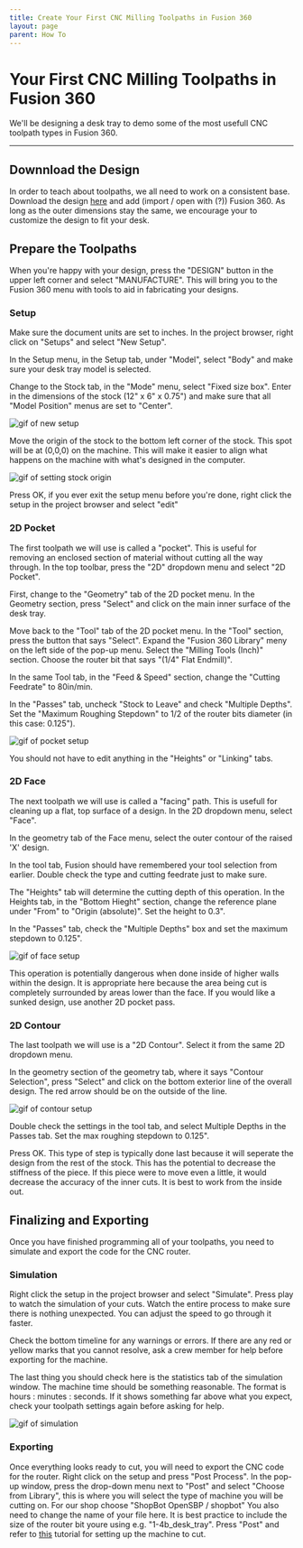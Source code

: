 ```yaml
---
title: Create Your First CNC Milling Toolpaths in Fusion 360
layout: page
parent: How To
---
```


# Your First CNC Milling Toolpaths in Fusion 360

We'll be designing a desk tray to demo some of the most usefull CNC toolpath types in Fusion 360.

---

## Downnload the Design

In order to teach about toolpaths, we all need to work on a consistent base. Download the design <a href="/assets/how_to/cnc_tutorial_tray/GIX_Desk_Tray.f3d" download>here</a> and add (import / open with (?)) Fusion 360. As long as the outer dimensions stay the same, we encourage your to customize the design to fit your desk.

## Prepare the Toolpaths

When you're happy with your design, press the "DESIGN" button in the upper left corner and select "MANUFACTURE". This will bring you to the Fusion 360 menu with tools to aid in fabricating your designs.

### Setup

Make sure the document units are set to inches.
In the project browser, right click on "Setups" and select "New Setup".

In the Setup menu, in the Setup tab, under "Model", select "Body" and make sure your desk tray model is selected.

Change to the Stock tab, in the "Mode" menu, select "Fixed size box". Enter in the dimensions of the stock (12" x 6" x 0.75") and make sure that all "Model Position" menus are set to "Center".

![gif of new setup]("/assets/images/cnc_toolpaths/1-setup.gif")

Move the origin of the stock to the bottom left corner of the stock. This spot will be at (0,0,0) on the machine. This will make it easier to align what happens on the machine with what's designed in the computer.

![gif of setting stock origin]("/assets/images/cnc_toolpaths/2-stock-origin.gif")

Press OK, if you ever exit the setup menu before you're done, right click the setup in the project browser and select "edit"

### 2D Pocket

The first toolpath we will use is called a "pocket". This is useful for removing an enclosed section of material without cutting all the way through. In the top toolbar, press the "2D" dropdown menu and select "2D Pocket".

First, change to the "Geometry" tab of the 2D pocket menu. In the Geometry section, press "Select" and click on the main inner surface of the desk tray.

Move back to the "Tool" tab of the 2D pocket menu. In the "Tool" section, press the button that says "Select". Expand the "Fusion 360 Library" meny on the left side of the pop-up menu. Select the "Milling Tools (Inch)" section. Choose the router bit that says "(1/4" Flat Endmill)".

In the same Tool tab, in the "Feed & Speed" section, change the "Cutting Feedrate" to 80in/min.

In the "Passes" tab, uncheck "Stock to Leave" and check "Multiple Depths". Set the "Maximum Roughing Stepdown" to 1/2 of the router bits diameter (in this case: 0.125").

![gif of pocket setup]("/assets/images/cnc_toolpaths/3-pocket.gif")

You should not have to edit anything in the "Heights" or "Linking" tabs.

### 2D Face

The next toolpath we will use is called a "facing" path. This is usefull for cleaning up a flat, top surface of a design. In the 2D dropdown menu, select "Face".

In the geometry tab of the Face menu, select the outer contour of the raised 'X' design. 

In the tool tab, Fusion should have remembered your tool selection from earlier. Double check the type and cutting feedrate just to make sure. 

The "Heights" tab will determine the cutting depth of this operation. In the Heights tab, in the "Bottom Hieght" section, change the reference plane under "From" to "Origin (absolute)". Set the height to 0.3".

In the "Passes" tab, check the "Multiple Depths" box and set the maximum stepdown to 0.125".

![gif of face setup]("/assets/images/cnc_toolpaths/4-face.gif")

This operation is potentially dangerous when done inside of higher walls within the design. It is appropriate here because the area being cut is completely surrounded by areas lower than the face. If you would like a sunked design, use another 2D pocket pass.

### 2D Contour

The last toolpath we will use is a "2D Contour". Select it from the same 2D dropdown menu. 

In the geometry section of the geometry tab, where it says "Contour Selection", press "Select" and click on the bottom exterior line of the overall design. The red arrow should be on the outside of the line.

![gif of contour setup]("assets/images/cnc_toolpaths/5-contour.gif")

Double check the settings in the tool tab, and select Multiple Depths in the Passes tab. Set the max roughing stepdown to 0.125". 

Press OK. This type of step is typically done last because it will seperate the design from the rest of the stock. This has the potential to decrease the stiffness of the piece. If this piece were to move even a little, it would decrease the accuracy of the inner cuts. It is best to work from the inside out. 

## Finalizing and Exporting

Once you have finished programming all of your toolpaths, you need to simulate and export the code for the CNC router. 

### Simulation

Right click the setup in the project browser and select "Simulate". Press play to watch the simulation of your cuts. Watch the entire process to make sure there is nothing unexpected. You can adjust the speed to go through it faster. 

Check the bottom timeline for any warnings or errors. If there are any red or yellow marks that you cannot resolve, ask a crew member for help before exporting for the machine. 

The last thing you should check here is the statistics tab of the simulation window. The machine time should be something reasonable. The format is hours : minutes : seconds. If it shows something far above what you expect, check your toolpath settings again before asking for help.

![gif of simulation]("/assets/images/cnc_toolpaths/6-simulate.gif")

### Exporting

Once everything looks ready to cut, you will need to export the CNC code for the router. Right click on the setup and press "Post Process". 
In the pop-up window, press the drop-down menu next to "Post" and select "Choose from Library", this is where you will select the type of machine you will be cutting on. For our shop choose "ShopBot OpenSBP / shopbot"
You also need to change the name of your file here. It is best practice to include the size of the router bit youre using e.g. "1-4b\_desk\_tray".
Press "Post" and refer to [this](/how_to/cnc_milling_setup.md) tutorial for setting up the machine to cut.

